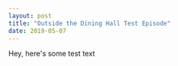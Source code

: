 ```yaml
---
layout: post
title: "Outside the Dining Hall Test Episode"
date: 2019-05-07
---
```

Hey, here's some test text
